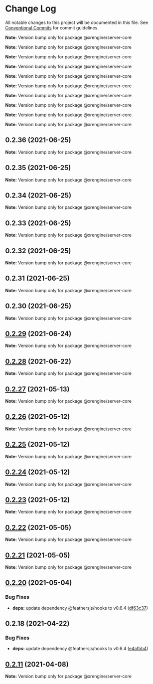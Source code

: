 # Change Log

All notable changes to this project will be documented in this file.
See [Conventional Commits](https://conventionalcommits.org) for commit guidelines.



**Note:** Version bump only for package @xrengine/server-core







**Note:** Version bump only for package @xrengine/server-core







**Note:** Version bump only for package @xrengine/server-core







**Note:** Version bump only for package @xrengine/server-core







**Note:** Version bump only for package @xrengine/server-core







**Note:** Version bump only for package @xrengine/server-core







**Note:** Version bump only for package @xrengine/server-core







**Note:** Version bump only for package @xrengine/server-core







**Note:** Version bump only for package @xrengine/server-core







**Note:** Version bump only for package @xrengine/server-core





## 0.2.36 (2021-06-25)

**Note:** Version bump only for package @xrengine/server-core





## 0.2.35 (2021-06-25)

**Note:** Version bump only for package @xrengine/server-core





## 0.2.34 (2021-06-25)

**Note:** Version bump only for package @xrengine/server-core





## 0.2.33 (2021-06-25)

**Note:** Version bump only for package @xrengine/server-core





## 0.2.32 (2021-06-25)

**Note:** Version bump only for package @xrengine/server-core





## 0.2.31 (2021-06-25)

**Note:** Version bump only for package @xrengine/server-core





## 0.2.30 (2021-06-25)

**Note:** Version bump only for package @xrengine/server-core





## [0.2.29](https://github.com/barankyle/xr3ngine/compare/v0.2.28...v0.2.29) (2021-06-24)

**Note:** Version bump only for package @xrengine/server-core





## [0.2.28](https://github.com/barankyle/xr3ngine/compare/v0.2.27...v0.2.28) (2021-06-22)

**Note:** Version bump only for package @xrengine/server-core





## [0.2.27](https://github.com/barankyle/xrengine/compare/v0.2.26...v0.2.27) (2021-05-13)

**Note:** Version bump only for package @xrengine/server-core





## [0.2.26](https://github.com/barankyle/xrengine/compare/v0.2.24...v0.2.26) (2021-05-12)

**Note:** Version bump only for package @xrengine/server-core





## [0.2.25](https://github.com/barankyle/xrengine/compare/v0.2.24...v0.2.25) (2021-05-12)

**Note:** Version bump only for package @xrengine/server-core





## [0.2.24](https://github.com/barankyle/xrengine/compare/v0.2.23...v0.2.24) (2021-05-12)

**Note:** Version bump only for package @xrengine/server-core





## [0.2.23](https://github.com/barankyle/xrengine/compare/v0.2.22...v0.2.23) (2021-05-12)

**Note:** Version bump only for package @xrengine/server-core





## [0.2.22](https://github.com/xrengine/xrengine/compare/v0.2.21...v0.2.22) (2021-05-05)

**Note:** Version bump only for package @xrengine/server-core





## [0.2.21](https://github.com/barankyle/xrengine/compare/v0.2.20...v0.2.21) (2021-05-05)

**Note:** Version bump only for package @xrengine/server-core





## [0.2.20](https://github.com/barankyle/xrengine/compare/v0.2.18...v0.2.20) (2021-05-04)


### Bug Fixes

* **deps:** update dependency @feathersjs/hooks to v0.6.4 ([df63c37](https://github.com/barankyle/xrengine/commit/df63c37dcf4eb61a8e9ed4bdcfa2053d60164d8b))





## 0.2.18 (2021-04-22)


### Bug Fixes

* **deps:** update dependency @feathersjs/hooks to v0.6.4 ([e4afbb4](https://github.com/XRFoundation/XREngine/commit/e4afbb4e1f3f085855393eea997453c6002aaedb))





## [0.2.11](https://github.com/XRFoundation/XREngine/compare/v0.2.10...v0.2.11) (2021-04-08)

**Note:** Version bump only for package @xrengine/server-core
